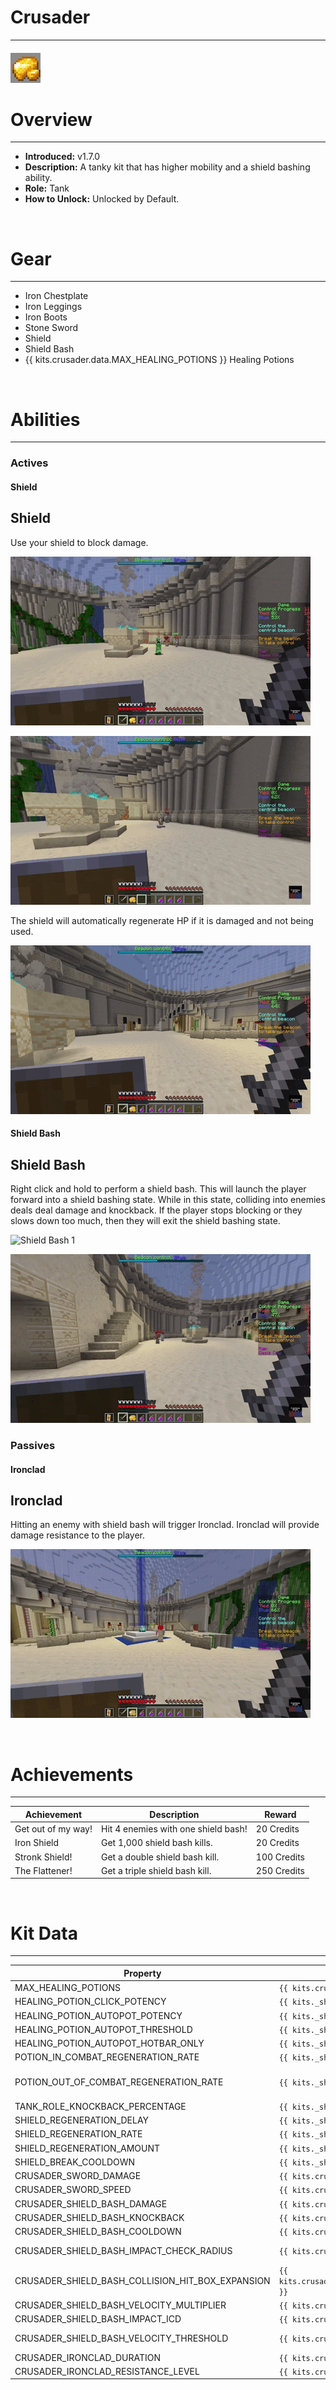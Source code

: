 
# Crusader

***

#### ![crusader-icon](../assets/icons/crusader-icon.jpg)

# Overview
***
- **Introduced:** v1.7.0
- **Description:** A tanky kit that has higher mobility and a shield bashing ability.
- **Role:** Tank
- **How to Unlock:** Unlocked by Default.

<br />  

# Gear
***
- Iron Chestplate
- Iron Leggings
- Iron Boots
- Stone Sword
- Shield
- Shield Bash
- {{ kits.crusader.data.MAX_HEALING_POTIONS }} Healing Potions

<br />  

# Abilities
***
### Actives
<!-- tabs:start -->
#### **Shield**
## Shield
Use your shield to block damage.

![Shield 1](../assets/kits/crusader/Crusader%20-%20Shield%20Block%201.gif)

![Shield 2](../assets/kits/crusader/Crusader%20-%20Shield%20Block%202.gif)

The shield will automatically regenerate HP if it is damaged and not being used.

![Shield 3](../assets/kits/crusader/Crusader%20-%20Shield%20Repair.gif)

#### **Shield Bash**
## Shield Bash
Right click and hold to perform a shield bash. This will launch the player forward into a shield bashing state. While in this state, colliding into enemies deals deal damage and knockback. If the player stops blocking or they slows down too much, then they will exit the shield bashing state.

![Shield Bash 1](../assets/kits/crusader/Crusader%20-%20Shield%20Bash%20Mobility.gif)

![Shield Bash 2](../assets/kits/crusader/Crusader%20-%20Shield%20Bash%20Hit.gif)

<!-- tabs:end -->

### Passives
<!-- tabs:start -->
#### **Ironclad**
## Ironclad
Hitting an enemy with shield bash will trigger Ironclad. Ironclad will provide damage resistance to the player.

![Ironclad](../assets/kits/crusader/Crusader%20-%20Ironclad.gif)

<!-- tabs:end -->
<br />  

# Achievements
***

| Achievement | Description | Reward |
| ----------- | ----------- | ------ |
| Get out of my way! | Hit 4 enemies with one shield bash! | 20 Credits |
| Iron Shield | Get 1,000 shield bash kills. | 20 Credits |
| Stronk Shield! | Get a double shield bash kill. | 100 Credits |
| The Flattener! | Get a triple shield bash kill. | 250 Credits |

<br />  

# Kit Data
***

| Property | Value | Description |
|----------|-------|-------------|
| MAX_HEALING_POTIONS | `{{ kits.crusader.data.MAX_HEALING_POTIONS }}` | {{ kitDataSharedDescriptions.MAX_HEALING_POTIONS }} |
| HEALING_POTION_CLICK_POTENCY | `{{ kits._shared.data.HEALING_POTION_CLICK_POTENCY }}` | {{ kitDataSharedDescriptions.HEALING_POTION_CLICK_POTENCY }} |
| HEALING_POTION_AUTOPOT_POTENCY | `{{ kits._shared.data.HEALING_POTION_AUTOPOT_POTENCY }}` | {{ kitDataSharedDescriptions.HEALING_POTION_AUTOPOT_POTENCY }} |
| HEALING_POTION_AUTOPOT_THRESHOLD | `{{ kits._shared.data.HEALING_POTION_AUTOPOT_THRESHOLD }}` | {{ kitDataSharedDescriptions.HEALING_POTION_AUTOPOT_THRESHOLD }} |
| HEALING_POTION_AUTOPOT_HOTBAR_ONLY | `{{ kits._shared.data.HEALING_POTION_AUTOPOT_HOTBAR_ONLY }}` | {{ kitDataSharedDescriptions.HEALING_POTION_AUTOPOT_HOTBAR_ONLY }} |
| POTION_IN_COMBAT_REGENERATION_RATE | `{{ kits._shared.data.POTION_IN_COMBAT_REGENERATION_RATE }}` | {{ kitDataSharedDescriptions.POTION_IN_COMBAT_REGENERATION_RATE }} |
| POTION_OUT_OF_COMBAT_REGENERATION_RATE | `{{ kits._shared.data.POTION_OUT_OF_COMBAT_REGENERATION_RATE }}` | {{ kitDataSharedDescriptions.POTION_OUT_OF_COMBAT_REGENERATION_RATE }} |
| TANK_ROLE_KNOCKBACK_PERCENTAGE | `{{ kits._shared.data.TANK_ROLE_KNOCKBACK_PERCENTAGE }}` | {{ kitDataSharedDescriptions.TANK_ROLE_KNOCKBACK_PERCENTAGE }} |
| SHIELD_REGENERATION_DELAY | `{{ kits._shared.data.SHIELD_REGENERATION_DELAY }}` | {{ kitDataSharedDescriptions.SHIELD_REGENERATION_DELAY }} |
| SHIELD_REGENERATION_RATE | `{{ kits._shared.data.SHIELD_REGENERATION_RATE }}` | {{ kitDataSharedDescriptions.SHIELD_REGENERATION_RATE }} |
| SHIELD_REGENERATION_AMOUNT | `{{ kits._shared.data.SHIELD_REGENERATION_AMOUNT }}` | {{ kitDataSharedDescriptions.SHIELD_REGENERATION_AMOUNT }} |
| SHIELD_BREAK_COOLDOWN | `{{ kits._shared.data.SHIELD_BREAK_COOLDOWN }}` | {{ kitDataSharedDescriptions.SHIELD_BREAK_COOLDOWN }} |
| CRUSADER_SWORD_DAMAGE | `{{ kits.crusader.data.CRUSADER_SWORD_DAMAGE }}` | The base damage of the sword. |
| CRUSADER_SWORD_SPEED | `{{ kits.crusader.data.CRUSADER_SWORD_SPEED }}` | The base speed of the sword. |
| CRUSADER_SHIELD_BASH_DAMAGE | `{{ kits.crusader.data.CRUSADER_SHIELD_BASH_DAMAGE }}` | The base damage of a shield bash collision. |
| CRUSADER_SHIELD_BASH_KNOCKBACK | `{{ kits.crusader.data.CRUSADER_SHIELD_BASH_KNOCKBACK }}` | The knockback multiplier of a shield bash collision. |
| CRUSADER_SHIELD_BASH_COOLDOWN | `{{ kits.crusader.data.CRUSADER_SHIELD_BASH_COOLDOWN }}` | The cooldown, in ticks, of the Shield Bash ability. |
| CRUSADER_SHIELD_BASH_IMPACT_CHECK_RADIUS | `{{ kits.crusader.data.CRUSADER_SHIELD_BASH_IMPACT_CHECK_RADIUS }}` | The radius, in meters, used to check if nearby entities are colliding with the player. |
| CRUSADER_SHIELD_BASH_COLLISION_HIT_BOX_EXPANSION | `{{ kits.crusader.data.CRUSADER_SHIELD_BASH_COLLISION_HIT_BOX_EXPANSION }}` | The value, in meters, to expand the collision hitbox size. | 
| CRUSADER_SHIELD_BASH_VELOCITY_MULTIPLIER | `{{ kits.crusader.data.CRUSADER_SHIELD_BASH_VELOCITY_MULTIPLIER }}` | The launch velocity multiplier of the Shield Bash ability.  |
| CRUSADER_SHIELD_BASH_IMPACT_ICD | `{{ kits.crusader.data.CRUSADER_SHIELD_BASH_IMPACT_ICD }}` | The cooldown, in ticks, of an enemy being able to be hit by Shield Bash.  |
| CRUSADER_SHIELD_BASH_VELOCITY_THRESHOLD | `{{ kits.crusader.data.CRUSADER_SHIELD_BASH_VELOCITY_THRESHOLD }}` | The velocity threshold used to determine if a player is moving too slow during a Shield Bash. |
| CRUSADER_IRONCLAD_DURATION | `{{ kits.crusader.data.CRUSADER_IRONCLAD_DURATION }}` | The duration, in ticks, of the Ironclad ability. |
| CRUSADER_IRONCLAD_RESISTANCE_LEVEL | `{{ kits.crusader.data.CRUSADER_IRONCLAD_RESISTANCE_LEVEL }}` | The level of the resistance effect provided by the Ironclad Ability. |
